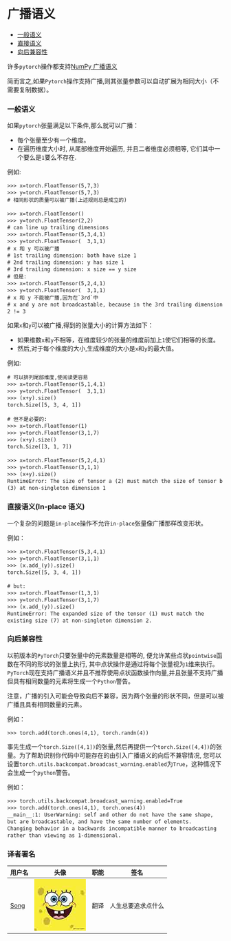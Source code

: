 # 广播语义

*   [一般语义](#general-semantics)
*   [直接语义](#in-place-semantics)
*   [向后兼容性](#backwards-compatibility)

许多`pytorch`操作都支持[NumPy 广播语义](https://docs.scipy.org/doc/numpy/user/basics.broadcasting.html#module-numpy.doc.broadcasting)

简而言之,如果`Pytorch`操作支持广播,则其张量参数可以自动扩展为相同大小（不需要复制数据）。

### 一般语义

如果`pytorch`张量满足以下条件,那么就可以广播：

*   每个张量至少有一个维度。
*   在遍历维度大小时, 从尾部维度开始遍历, 并且二者维度必须相等, 它们其中一个要么是`1`要么不存在.

例如:

```
>>> x=torch.FloatTensor(5,7,3)
>>> y=torch.FloatTensor(5,7,3)
# 相同形状的质量可以被广播(上述规则总是成立的)

>>> x=torch.FloatTensor()
>>> y=torch.FloatTensor(2,2)
# can line up trailing dimensions
>>> x=torch.FloatTensor(5,3,4,1)
>>> y=torch.FloatTensor(  3,1,1)
# x 和 y 可以被广播
# 1st trailing dimension: both have size 1
# 2nd trailing dimension: y has size 1
# 3rd trailing dimension: x size == y size
# 但是:
>>> x=torch.FloatTensor(5,2,4,1)
>>> y=torch.FloatTensor(  3,1,1)
# x 和 y 不能被广播,因为在`3rd`中
# x and y are not broadcastable, because in the 3rd trailing dimension 2 != 3 
```

如果`x`和`y`可以被广播,得到的张量大小的计算方法如下：

*   如果维数`x`和`y`不相等，在维度较少的张量的维度前加上`1`使它们相等的长度。
*   然后,对于每个维度的大小,生成维度的大小是`x`和`y`的最大值。

例如:

```
# 可以排列尾部维度,使阅读更容易
>>> x=torch.FloatTensor(5,1,4,1)
>>> y=torch.FloatTensor(  3,1,1)
>>> (x+y).size()
torch.Size([5, 3, 4, 1])

# 但不是必要的:
>>> x=torch.FloatTensor(1)
>>> y=torch.FloatTensor(3,1,7)
>>> (x+y).size()
torch.Size([3, 1, 7])

>>> x=torch.FloatTensor(5,2,4,1)
>>> y=torch.FloatTensor(3,1,1)
>>> (x+y).size()
RuntimeError: The size of tensor a (2) must match the size of tensor b (3) at non-singleton dimension 1 
```

### 直接语义(In-place 语义)

一个复杂的问题是`in-place`操作不允许`in-place`张量像广播那样改变形状。

例如：

```
>>> x=torch.FloatTensor(5,3,4,1)
>>> y=torch.FloatTensor(3,1,1)
>>> (x.add_(y)).size()
torch.Size([5, 3, 4, 1])

# but:
>>> x=torch.FloatTensor(1,3,1)
>>> y=torch.FloatTensor(3,1,7)
>>> (x.add_(y)).size()
RuntimeError: The expanded size of the tensor (1) must match the existing size (7) at non-singleton dimension 2. 
```

### 向后兼容性

以前版本的`PyTorch`只要张量中的元素数量是相等的, 便允许某些点状`pointwise`函数在不同的形状的张量上执行, 其中点状操作是通过将每个张量视为`1`维来执行。`PyTorch`现在支持广播语义并且不推荐使用点状函数操作向量,并且张量不支持广播但具有相同数量的元素将生成一个`Python`警告。

注意，广播的引入可能会导致向后不兼容，因为两个张量的形状不同，但是可以被广播且具有相同数量的元素。

例如：

```
>>> torch.add(torch.ones(4,1), torch.randn(4)) 
```

事先生成一个`torch.Size([4,1])`的张量,然后再提供一个`torch.Size([4,4])`的张量。为了帮助识别你代码中可能存在的由引入广播语义的向后不兼容情况, 您可以设置`torch.utils.backcompat.broadcast_warning.enabled`为`True`，这种情况下会生成一个`python`警告。

例如：

```
>>> torch.utils.backcompat.broadcast_warning.enabled=True
>>> torch.add(torch.ones(4,1), torch.ones(4))
__main__:1: UserWarning: self and other do not have the same shape, but are broadcastable, and have the same number of elements.
Changing behavior in a backwards incompatible manner to broadcasting rather than viewing as 1-dimensional. 
```

### 译者署名

| 用户名 | 头像 | 职能 | 签名 |
| --- | --- | --- | --- |
| [Song](https://ptorch.com) | ![](img/2018033000352689884.jpeg) | 翻译 | 人生总要追求点什么 |